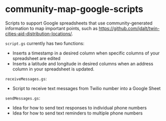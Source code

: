 # community-map-google-scripts
Scripts to support Google spreadsheets that use community-generated information to map important points, such as https://github.com/jdalt/twin-cities-aid-distribution-locations/. 

`script.gs` currently has two functions: 
- Inserts a timestamp in a desired column when specific columns of your spreadsheet are edited 
- Inserts a latitude and longitude in desired columns when an address column in your spreadsheet is updated.

`receiveMessages.gs`:
- Script to receive text messages from Twilio number into a Google Sheet

`sendMessages.gs`:
- Idea for how to send text responses to individual phone numbers
- Idea for how to send text reminders to multiple phone numbers